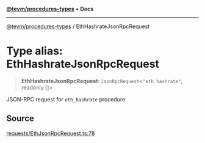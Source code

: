 [**@tevm/procedures-types**](../README.md) • **Docs**

***

[@tevm/procedures-types](../globals.md) / EthHashrateJsonRpcRequest

# Type alias: EthHashrateJsonRpcRequest

> **EthHashrateJsonRpcRequest**: `JsonRpcRequest`\<`"eth_hashrate"`, readonly []\>

JSON-RPC request for `eth_hashrate` procedure

## Source

[requests/EthJsonRpcRequest.ts:78](https://github.com/evmts/tevm-monorepo/blob/main/packages/procedures-types/src/requests/EthJsonRpcRequest.ts#L78)
